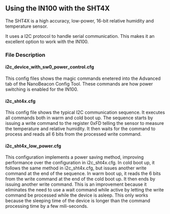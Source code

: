 ## Using the IN100 with the SHT4X

The SHT4X is a high accuracy, low-power, 16-bit relative humidity and temperature sensor.

It uses a I2C protocol to handle serial communication. This makes it an excellent option
to work with the IN100.

### File Description

#### i2c_device_with_sw0_power_control.cfg

This config files shows the magic commands enetered into the Advanced tab of the
NanoBeacon Config Tool. These commands are how power switching is enabled for the
IN100.

#### i2c_sht4x.cfg

This config file shows the typical I2C communication sequence. It executes all
commands both in warm and cold boot up. The sequence starts by issuing a write
command to the register 0xFD telling the sensor to measure the temperature and
relative humidity. It then waits for the command to process and reads all 6
bits from the processed write command.

#### i2c_sht4x_low_power.cfg

This configuration implements a power saving method, improving performance
over the configuration in i2c_sht4x.cfg. In cold boot up, it follows the
same method in i2c_sht4x.cfg, but issues another write command at the end
of the sequence. In warm boot up, it reads the 6 bits from the write command
at the end of the cold boot up. It then ends by issuing another write command.
This is an improvement because it eliminates the need to use a wait command
while active by letting the write command be processed while the device
is asleep. This only works because the sleeping time of the device
is longer than the command processing time by a few mili-seconds. 

